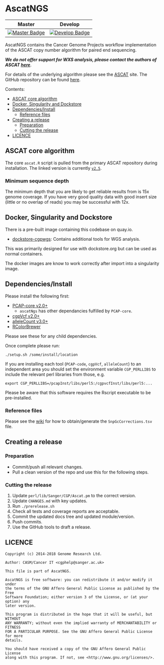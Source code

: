 # AscatNGS

| Master                                        | Develop                                         |
| --------------------------------------------- | ----------------------------------------------- |
| [![Master Badge][travis-master]][travis-base] | [![Develop Badge][travis-develop]][travis-base] |

AscatNGS contains the Cancer Genome Projects workflow implementation of the ASCAT copy number
algorithm for paired end sequencing.

**_We do not offer support for WXS analysis, please contact the authors of ASCAT [here][ascat-web]_**.

For details of the underlying algorithm please see the [ASCAT][ascat-web] site.  The GitHub
repository can be found [here][ascat-gh].

Contents:

<!-- TOC depthFrom:2 depthTo:6 withLinks:1 updateOnSave:1 orderedList:0 -->

- [ASCAT core algorithm](#ascat-core-algorithm)
- [Docker, Singularity and Dockstore](#docker-singularity-and-dockstore)
- [Dependencies/Install](#dependenciesinstall)
	- [Reference files](#reference-files)
- [Creating a release](#creating-a-release)
	- [Preparation](#preparation)
	- [Cutting the release](#cutting-the-release)
- [LICENCE](#licence)

<!-- /TOC -->

## ASCAT core algorithm

The core `ascat.R` script is pulled from the primary ASCAT repository during installation.  The
linked version is currently [`v2.5`][ascat-release].

### Minimum sequence depth

The minimum depth that you are likely to get reliable results from is 15x genome coverage.  If you
have very good quality data with good insert size (little or no overlap of reads) you may be successful
with 12x.

## Docker, Singularity and Dockstore

There is a pre-built image containing this codebase on quay.io.

* [dockstore-cgpwgs][ds-cgpwgs-git]: Contains additional tools for WGS analysis.

This was primarily designed for use with dockstore.org but can be used as normal containers.

The docker images are know to work correctly after import into a singularity image.

## Dependencies/Install

Please install the following first:

* [PCAP-core v2.0+][pcap-core-rel]
  * `ascatNgs` has other dependancies fulfilled by `PCAP-core`.
* [cgpVcf v2.0+][cgpvcf-rel]
* [alleleCount v3.0+][allelecount-rel]
* [RColorBrewer][rcolorbrewer]

Please see these for any child dependencies.

Once complete please run:

```
./setup.sh /some/install/location
```

If you are installing each tool (`PCAP-code`, `cgpVcf`, `alleleCount`) to an independent area you should
set the environment variable `CGP_PERLLIBS` to include the relevant perl libraries from those, e.g.

```
export CGP_PERLLIBS=/pcapInst/libs/perl5:/cgpvcfInst/libs/perl5:...
```

Please be aware that this software requires the Rscript executable to be pre-installed.

### Reference files

Please see the [wiki][ascatngs-wiki] for how to obtain/generate the
`SnpGcCorrections.tsv` file.

## Creating a release

### Preparation

* Commit/push all relevant changes.
* Pull a clean version of the repo and use this for the following steps.

### Cutting the release

1. Update `perl/lib/Sanger/CGP/Ascat.pm` to the correct version.
1. Update `CHANGES.md` with key updates.
1. Run `./prerelease.sh`
1. Check all tests and coverage reports are acceptable.
1. Commit the updated docs tree and updated module/version.
1. Push commits.
1. Use the GitHub tools to draft a release.

## LICENCE

```
Copyright (c) 2014-2018 Genome Research Ltd.

Author: CASM/Cancer IT <cgphelp@sanger.ac.uk>

This file is part of AscatNGS.

AscatNGS is free software: you can redistribute it and/or modify it under
the terms of the GNU Affero General Public License as published by the Free
Software Foundation; either version 3 of the License, or (at your option) any
later version.

This program is distributed in the hope that it will be useful, but WITHOUT
ANY WARRANTY; without even the implied warranty of MERCHANTABILITY or FITNESS
FOR A PARTICULAR PURPOSE. See the GNU Affero General Public License for more
details.

You should have received a copy of the GNU Affero General Public License
along with this program. If not, see <http://www.gnu.org/licenses/>.
```

<!-- Travis -->
[travis-base]: https://travis-ci.org/cancerit/ascatNgs
[travis-master]: https://travis-ci.org/cancerit/ascatNgs.svg?branch=master
[travis-develop]: https://travis-ci.org/cancerit/ascatNgs.svg?branch=dev

<!-- refs -->
[allelecount-rel]: https://github.com/cancerit/alleleCount/releases
[cgpvcf-rel]: https://github.com/cancerit/cgpVcf/releases
[pcap-core-rel]: https://github.com/cancerit/PCAP-core/releases
[ascat-web]: https://www.crick.ac.uk/peter-van-loo/software/ASCAT
[ascat-gh]: https://github.com/Crick-CancerGenomics/ascat
[ascat-release]: https://github.com/Crick-CancerGenomics/ascat/releases/tag/v2.5
[ascatngs-wiki]: https://github.com/cancerit/ascatNgs/wiki
[ds-cgpwgs-git]: https://github.com/cancerit/dockstore-cgpwgs
[rcolorbrewer]: https://cran.r-project.org/web/packages/RColorBrewer/index.html
